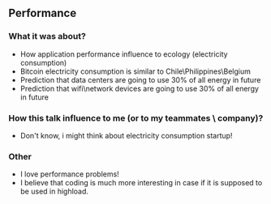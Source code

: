 ## Performance
### What it was about?
- How application performance influence to ecology (electricity consumption)
- Bitcoin electricity consumption is similar to Chile\Philippines\Belgium
- Prediction that data centers are going to use 30% of all energy in future
- Prediction that wifi\network devices are going to use 30% of all energy in future

### How this talk influence to me (or to my teammates \ company)?
- Don't know, i might think about electricity consumption startup!

### Other
- I love performance problems! 
- I believe that coding is much more interesting in case if it is supposed to be used in highload.
